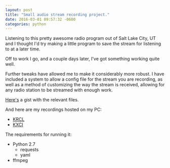 ```yaml
---
layout: post
title: "Small audio stream recording project."
date: 2016-03-01 09:57:32 -0600
categories: python
---
```


Listening to this pretty awesome radio program out of Salt Lake City, UT
and I thought I'd try making a little program to save the stream for
listening to at a later time.

Off to work I go, and a couple days later, I've got something working
quite well.

Further tweaks have allowed me to make it considerably more robust.
I have included a system to allow a config file for the stream you are recording, as well as a method of customizing the way the stream is received, allowing for any radio station to be streamed with enough work.

[Here's](https://gist.github.com/Jazzer360/6c4fc75464ffd15414e1) a gist
with the relevant files.

And here are my recordings hosted on my PC:

- [KRCL](http://derekjass.com/krcl)
- [KXCI](http://derekjass.com/kxci)

The requirements for running it:

- Python 2.7
    - requests
    - yaml
- ffmpeg